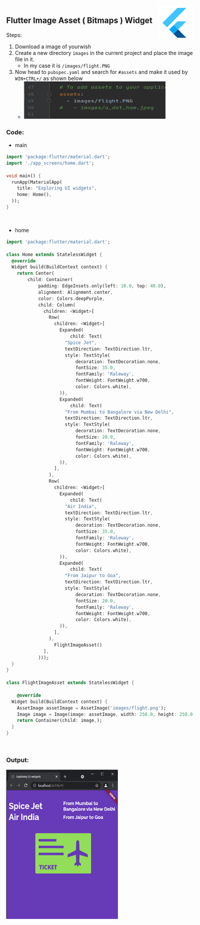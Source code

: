 <img src="/snippets/icons8-flutter-96.png" align="right" />

## Flutter Image Asset ( Bitmaps ) Widget

Steps:
1. Download a image of yourwish 
2. Create a new directory `images` in the current project and place the image file in it.
   * In my case it is `/images/flight.PNG`
3. Now head to `pubspec.yaml` and search for `#assets` and make it used by `WIN+CTRL+/` as shown below
   * <img title="flutter" alt="flutter" src="./snippets/8.1.PNG" width="380" height="100">

### Code:

* main
```dart
import 'package:flutter/material.dart';
import './app_screens/home.dart';

void main() {
  runApp(MaterialApp(
    title: "Exploring UI widgets",
    home: Home(),
  ));
}
```
<p>&nbsp;</p>

* home
```dart
import 'package:flutter/material.dart';

class Home extends StatelessWidget {
  @override
  Widget build(BuildContext context) {
    return Center(
        child: Container(
            padding: EdgeInsets.only(left: 10.0, top: 40.0),
            alignment: Alignment.center,
            color: Colors.deepPurple,
            child: Column(
              children: <Widget>[
                Row(
                  children: <Widget>[
                    Expanded(
                        child: Text(
                      "Spice Jet",
                      textDirection: TextDirection.ltr,
                      style: TextStyle(
                          decoration: TextDecoration.none,
                          fontSize: 35.0,
                          fontFamily: 'Raleway',
                          fontWeight: FontWeight.w700,
                          color: Colors.white),
                    )),
                    Expanded(
                        child: Text(
                      "From Mumbai to Bangalore via New Delhi",
                      textDirection: TextDirection.ltr,
                      style: TextStyle(
                          decoration: TextDecoration.none,
                          fontSize: 20.0,
                          fontFamily: 'Raleway',
                          fontWeight: FontWeight.w700,
                          color: Colors.white),
                    )),
                  ],
                ),
                Row(
                  children: <Widget>[
                    Expanded(
                        child: Text(
                      "Air India",
                      textDirection: TextDirection.ltr,
                      style: TextStyle(
                          decoration: TextDecoration.none,
                          fontSize: 35.0,
                          fontFamily: 'Raleway',
                          fontWeight: FontWeight.w700,
                          color: Colors.white),
                    )),
                    Expanded(
                        child: Text(
                      "From Jaipur to Goa",
                      textDirection: TextDirection.ltr,
                      style: TextStyle(
                          decoration: TextDecoration.none,
                          fontSize: 20.0,
                          fontFamily: 'Raleway',
                          fontWeight: FontWeight.w700,
                          color: Colors.white),
                    )),
                  ],
                ),
	              FlightImageAsset()
              ],
            )));
  }
}

class FlightImageAsset extends StatelessWidget {

	@override
  Widget build(BuildContext context) {
    AssetImage assetImage = AssetImage('images/flight.png');
    Image image = Image(image: assetImage, width: 250.0, height: 250.0,);
    return Container(child: image,);
  }
}
```
<p>&nbsp;</p>

### Output:
<img title="flutter" alt="flutter" src="./snippets/8.PNG" width="300" height="400">
